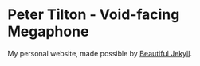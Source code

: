 # Peter Tilton - Void-facing Megaphone

My personal website, made possible by [Beautiful Jekyll](https://github.com/daattali/beautiful-jekyll).
